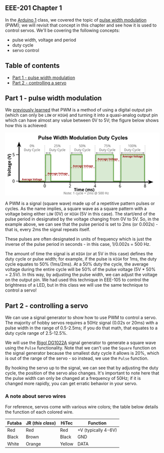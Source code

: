 ## EEE-201 Chapter 1

In the [Arduino 1](https://github.com/techshop/EEE-105-Arduino-1) class, we covered the topic of [pulse width modulation](https://github.com/techshop/EEE-105-Arduino-1/tree/master/chapter_3#part-2---pwm-digital-output) (PWM); we will revisit that concept in this chapter and see how it is used to control servos.  We'll be covering the following concepts:
- pulse width, voltage and period
- duty cycle
- servo control

## Table of contents

* [Part 1 - pulse width modulation](#part-1---pulse-width-modulation)
* [Part 2 - controlling a servo](#part-2---controlling-a-servo)

## Part 1 - pulse width modulation

We [previously learned](https://github.com/techshop/EEE-105-Arduino-1/tree/master/chapter_3#part-2---pwm-digital-output) that PWM is a method of using a digital output pin (which can only be `LOW` or `HIGH`) and turning it into a quasi-analog output pin which can have almost any value between 0V to 5V; the figure below shows how this is achieved:

<p align="center">
    <img src="https://raw.githubusercontent.com/techshop/EEE-201-Arduino-2/master/chapter_1/PWM.png">
</p>

A PWM is a signal (square wave) made up of a repetitive pattern pulses or cycles.  As the name implies, a square wave as a square pattern with a voltage being either `LOW` (0V) or `HIGH` (5V in this case). The start/end of the pulse period in designated by the voltage changing from 0V to 5V.  So, in the example above, we can see that the pulse period is set to 2ms (or 0.002s) - that is, every 2ms the signal repeats itself.

These pulses are often designated in units of frequency which is just the inverse of the pulse period in seconds - in this case, 1/0.002s = 500 Hz.  

The amount of time the signal is at `HIGH` (or at 5V in this case) defines the duty cycle or pulse width; for example, if the pulse is `HIGH` for 1ms, the duty cycle equates to 50% (1ms/2ms).  At a 50% duty the cycle, the average voltage during the entire cycle will be 50% of the pulse voltage (5V * 50% = 2.5V).  In this way, by adjusting the pulse width, we can adjust the voltage on the output pin.  We had used this technique in EEE-105 to control the brightness of a LED, but in this class we will use the same technique to control a servo!

## Part 2 - controlling a servo

We can use a signal generator to show how to use PWM to control a servo.  The majority of hobby servos requires a 50Hz signal (0.02s or 20ms) with a pulse width in the range of 0.5-2.5ms; if you do that math, that equates to a duty cycle range of 2.5-12.5%.

We will use the [Rigol DG1022A](https://www.rigolna.com/products/waveform-generators/dg1000/) signal generator to generate a square wave using the `Pulse` functionality.  Note that we can't use the `Square` function on the signal generator because the smallest duty cycle it allows is 20%, which is out of the range of the servo - so instead, we use the `Pulse` function.

By hooking the servo up to the signal, we can see that by adjusting the duty cycle, the position of the servo also changes.  It's important to note here that the pulse width can only be changed at a frequency of 50Hz; if it is changed more rapidly, you can get erratic behavior in your servo.

### A note about servo wires

For reference, servos come with various wire colors; the table below details the function of each colored wire.

Futaba | JR (*this class*) | HiTec | Function
--- | --- | --- | ---
Red | Red | Red | +V (typically 4-6V)
Black | Brown | Black | GND
White | Orange | Yellow | DATA
